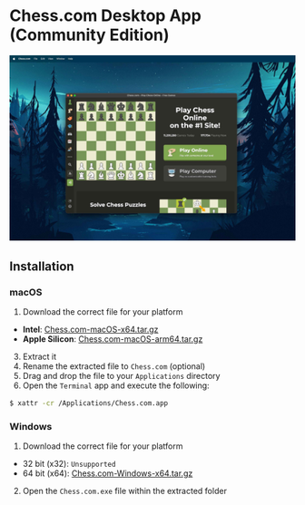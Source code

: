 # Chess.com Desktop App (Community Edition)

![screenshot](assets/screenshot.jpg)

## Installation
### macOS
1. Download the correct file for your platform
 - **Intel**: [Chess.com-macOS-x64.tar.gz](https://github.com/damianperera/chess.com/releases/latest/download/Chess.com-macOS-x64.tar.gz)
 - **Apple Silicon**: [Chess.com-macOS-arm64.tar.gz](https://github.com/damianperera/chess.com/releases/latest/download/Chess.com-macOS-arm64.tar.gz)
3. Extract it
4. Rename the extracted file to `Chess.com` (optional)
5. Drag and drop the file to your `Applications` directory
6. Open the `Terminal` app and execute the following:
  ```sh
  $ xattr -cr /Applications/Chess.com.app
  ```
### Windows
1. Download the correct file for your platform
 - 32 bit (x32): `Unsupported`
 - 64 bit (x64): [Chess.com-Windows-x64.tar.gz](https://github.com/damianperera/chess.com/releases/latest/download/Chess.com-Windows-x64.tar.gz)
2. Open the `Chess.com.exe` file within the extracted folder
